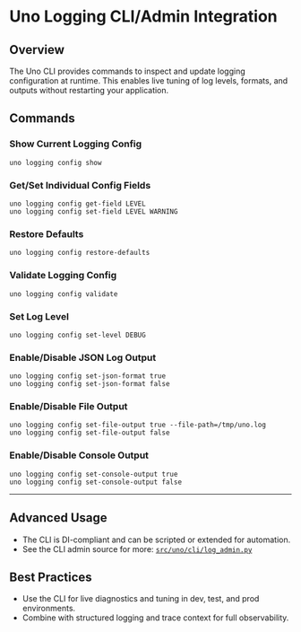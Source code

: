 # Uno Logging CLI/Admin Integration

## Overview
The Uno CLI provides commands to inspect and update logging configuration at runtime. This enables live tuning of log levels, formats, and outputs without restarting your application.

## Commands

### Show Current Logging Config
```
uno logging config show
```

### Get/Set Individual Config Fields
```
uno logging config get-field LEVEL
uno logging config set-field LEVEL WARNING
```

### Restore Defaults
```
uno logging config restore-defaults
```

### Validate Logging Config
```
uno logging config validate
```

### Set Log Level
```
uno logging config set-level DEBUG
```

### Enable/Disable JSON Log Output
```
uno logging config set-json-format true
uno logging config set-json-format false
```

### Enable/Disable File Output
```
uno logging config set-file-output true --file-path=/tmp/uno.log
uno logging config set-file-output false
```

### Enable/Disable Console Output
```
uno logging config set-console-output true
uno logging config set-console-output false
```

---

## Advanced Usage
- The CLI is DI-compliant and can be scripted or extended for automation.
- See the CLI admin source for more: [`src/uno/cli/log_admin.py`](../../src/uno/cli/log_admin.py)

## Best Practices
- Use the CLI for live diagnostics and tuning in dev, test, and prod environments.
- Combine with structured logging and trace context for full observability.
